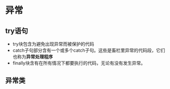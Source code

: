 # 异常
## try语句
- try块包含为避免出现异常而被保护的代码
- catch子句部分含有一个或多个catch子句。这些是畜栏里异常的代码段，它们也称为**异常处理程序**
- finally块含有在所有情况下都要执行的代码，无论有没有发生异常。  
## 异常类
